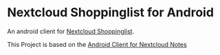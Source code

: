 # Nextcloud Shoppinglist for Android
An android client for [Nextcloud Shoppinglist](https://github.com/Tom-Finke/shoppinglist-nextcloud).

This Project is based on the [Android Client for Nextcloud Notes](https://github.com/stefan-niedermann/nextcloud-notes)

